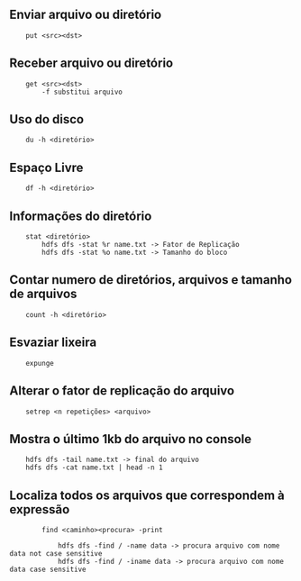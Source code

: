 ## Enviar arquivo ou diretório
```
    put <src><dst>
```
## Receber arquivo ou diretório
```
    get <src><dst>
        -f substitui arquivo
```
## Uso do disco
```
    du -h <diretório>
```
## Espaço Livre
```
    df -h <diretório>
```
## Informações do diretório
```
    stat <diretório>
        hdfs dfs -stat %r name.txt -> Fator de Replicação
        hdfs dfs -stat %o name.txt -> Tamanho do bloco
```
## Contar numero de diretórios, arquivos e tamanho de arquivos
```
    count -h <diretório>
```
## Esvaziar lixeira
```
    expunge 
```
## Alterar o fator de replicação do arquivo
```        
    setrep <n repetições> <arquivo>
```
## Mostra o último 1kb do arquivo no console
```
    hdfs dfs -tail name.txt -> final do arquivo
    hdfs dfs -cat name.txt | head -n 1
```
## Localiza todos os arquivos que correspondem à expressão
```
        find <caminho><procura> -print

            hdfs dfs -find / -name data -> procura arquivo com nome data not case sensitive
            hdfs dfs -find / -iname data -> procura arquivo com nome data case sensitive
```